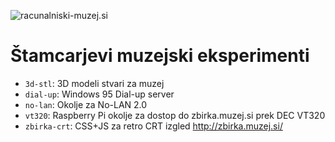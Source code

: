 ![racunalniski-muzej.si](https://raw.githubusercontent.com/markostamcar/muzej.si/master/muzej.jpg)
# Štamcarjevi muzejski eksperimenti
- `3d-stl`: 3D modeli stvari za muzej
- `dial-up`: Windows 95 Dial-up server
- `no-lan`: Okolje za No-LAN 2.0
- `vt320`: Raspberry Pi okolje za dostop do zbirka.muzej.si prek DEC VT320
- `zbirka-crt`: CSS+JS za retro CRT izgled http://zbirka.muzej.si/
